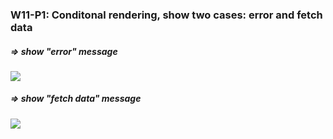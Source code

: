 ### W11-P1: Conditonal rendering, show two cases: error and fetch data
 
##### => show "error" message
 
![](p1-01.png)
 
##### => show "fetch data" message
 
![](p1-02.png)
 
```

```